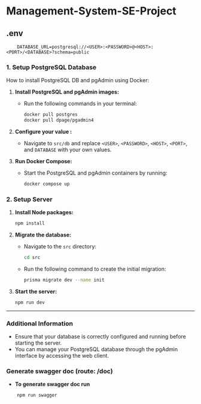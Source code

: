 # Management-System-SE-Project

## .env

```
    DATABASE_URL=postgresql://<USER>:<PASSWORD>@<HOST>:<PORT>/<DATABASE>?schema=public
```

### 1. Setup PostgreSQL Database

How to install PostgreSQL DB and pgAdmin using Docker:

1. **Install PostgreSQL and pgAdmin images:**

    - Run the following commands in your terminal:
        ```bash
        docker pull postgres
        docker pull dpage/pgadmin4
        ```

2. **Configure your value :**

    - Navigate to `src/db` and replace `<USER>`, `<PASSWORD>`, `<HOST>`, `<PORT>`, and `DATABASE` with your own values.

3. **Run Docker Compose:**
    - Start the PostgreSQL and pgAdmin containers by running:
        ```bash
        docker compose up
        ```

### 2. Setup Server

1. **Install Node packages:**

    ```bash
    npm install
    ```

2. **Migrate the database:**

    - Navigate to the `src` directory:
        ```bash
        cd src
        ```
    - Run the following command to create the initial migration:
        ```bash
        prisma migrate dev --name init
        ```

3. **Start the server:**
    ```bash
    npm run dev
    ```

---

### Additional Information

-   Ensure that your database is correctly configured and running before starting the server.
-   You can manage your PostgreSQL database through the pgAdmin interface by accessing the web client.

### Generate swagger doc (route: /doc)

-   **To generate swagger doc run**

```bash
    npm run swagger
```
